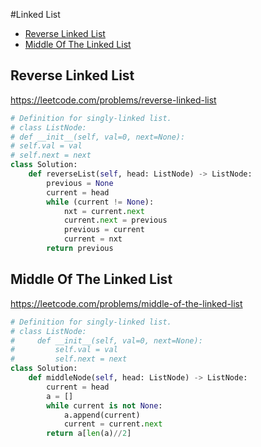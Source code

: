 #Linked List

+ [Reverse Linked List](#reverse-linked-list)
+ [Middle Of The Linked List](#middle-of-the-linked-list)

## Reverse Linked List

https://leetcode.com/problems/reverse-linked-list

```python
# Definition for singly-linked list.
# class ListNode:
# def __init__(self, val=0, next=None):
# self.val = val
# self.next = next
class Solution:
    def reverseList(self, head: ListNode) -> ListNode:
        previous = None
        current = head
        while (current != None):
            nxt = current.next
            current.next = previous
            previous = current
            current = nxt
        return previous
```


## Middle Of The Linked List

https://leetcode.com/problems/middle-of-the-linked-list

```python
# Definition for singly-linked list.
# class ListNode:
#     def __init__(self, val=0, next=None):
#         self.val = val
#         self.next = next
class Solution:
    def middleNode(self, head: ListNode) -> ListNode:
        current = head
        a = []
        while current is not None:
            a.append(current)
            current = current.next
        return a[len(a)//2]
```




